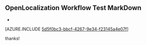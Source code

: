 ## OpenLocalization Workflow Test MarkDown
* 

[AZURE.INCLUDE [5d5f0bc3-bbcf-4267-9e34-f23145a4e07f](calleeMd1.md)]

 
thanks!